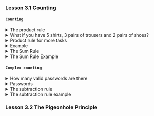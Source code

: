 ### Lesson 3.1 Counting

#### `Counting`

<details>
  <summary>The product rule</summary>
  
- Suppose there is a job with two tasks
    - There are `n` ways of completing the first task
    - There are `m` ways of completing the second task
- Then there are `m*n` ways of completing this job 
- How many ways can you pick an outfit? If you have 5 pairs of trousers and 7 shirts

5 \* 7 = 35

</details>

<details>
  <summary>What if you have 5 shirts, 3 pairs of trousers and 2 pairs of shoes?</summary>

- We can first consider 5 shirts and 3 pairs of trousers
- Using the product rule, there are `5 * 3 = 15` ways to pick an outfit
- Now, consider these `15 ways` and `two pairs of shoes`
- Again, based on the product rule, there are ` `

</details>

<details>
  <summary>Product rule for more tasks</summary>

- Suppose there is a job with `k` tasks
- If there are $n_i$ ways to completing task `i`
- Then there are $n_i * n_2 ... n_k$ ways of completing this job
- What if you have `5` shirts, `3` pairs of trousers and `2` pairs of shoes?
- There are 5 _ 3 _ 2 = 30 ways of schoosing an outfit

</details>

<details>
  <summary>Example</summary>

- How many sequences of 5 letters can yuo make using the english alphabet?

$25^5$ = 11881376

</details>

<details>
  <summary>The Sum Rule</summary>

- If a job can be done either in `n` ways OR in `m` ways, then the job can be
  completed in `m+n` ways.

- So, if you have `5` pairs of trousers and `7` shirts, we have (5+7) = 12 ways of
  choosing an item from them.

</details>

<details>
  <summary>The Sum Rule Example</summary>

- A teacher can choose a student to be her assistant from `5 classes`
- The classes contain 28, 21, 24, 25 and 27 students
- `Eaxh student` belongs to `only one class`
- How many possible assistants are there to choose from?
- The sum rule : 28 + 21 + 24 + 25 + 27 = 125

</details>

#### `Complex counting`

<details>
  <summary>How many valid passwords are there </summary>

- It has to be `five to seven characters` drawn from uppercase letters or digits.
  Every password must contain at least one uppercase letter.

- The oppsote/complement of a password with `no letters`

Passwords of length `5` or `6` or `7`

</details>

<details>
  <summary>Passwords</summary>

|      Length five      |      Length six       |     Length seven      |
| :-------------------: | :-------------------: | :-------------------: |
| All Passwords: $36^5$ | All Passwords: $36^6$ | All Passwords: $36^7$ |
|  No letters: $10^5$   |  No letters: $10^6$   |  No letters: $10^7$   |
|   Valid passwords:    |   Valid passwords:    |   Valid passwords:    |
|    $36^5$ - $10^5$    |    $36^6$ - $10^6$    |    $36^7$ - $10^7$    |
|      60,366,176       |     2,175,782,336     |    78,354,164,096     |

Total number of valid passwords:
60,366,176 + 2,175,782,336 + 78,354,164,096 = 80,590,312,608

</details>

<details>
  <summary>The subtraction rule</summary>

- What happens when lists have `items in common`
- Otherwise known as the principle of `Inclusion-Exclusion`

- If a chooce can be made from two lists containing `n` and `m` items
- The number of ways to make this choice is
  `n + m - the number of items in common` in the two lists

</details>

<details>
  <summary>The subtraction rule example</summary>

- How many integers less than 100 are divisible by either 2 or 3?
- Divisible by 2: 99 / 2 = 49.5 = 49
- Divisible by 3: 99 / 3 = 33 = 33
- Divisible by 6: 99 / 6 = 16.5 = 16

- Divisible by either 2 or 3: 49 + 33 - 16 = 66

</details>

### Lesson 3.2 The Pigeonhole Principle
